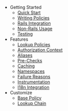 * Getting Started
  * [Quick Start](quick_start.md)
  * [Writing Policies](writing_policies.md)
  * [Rails Integration](rails.md)
  * [Non-Rails Usage](non_rails.md)
  * [Testing](testing.md)
* Features
  * [Lookup Policies](lookup_policies.md)
  * [Authorization Context](authorization_context.md)
  * [Aliases](aliases.md)
  * [Pre-Checks](pre_checks.md)
  * [Caching](caching.md)
  * [Namespaces](namespaces.md)
  * [Failure Reasons](reasons.md)
  * [Instrumentation](instrumentation.md)
  * [I18n Integration](i18n.md)
* Customize
  * [Base Policy](custom_policy.md)
  * [Lookup Chain](custom_lookup_chain.md)
